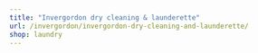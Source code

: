 ```yaml
---
title: "Invergordon dry cleaning & launderette"
url: /invergordon/invergordon-dry-cleaning-and-launderette/
shop: laundry
---
```


